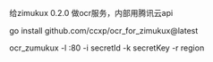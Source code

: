 给zimukux 0.2.0 做ocr服务，内部用腾讯云api

go install github.com/ccxp/ocr_for_zimukux@latest

ocr_zumukux  -l :80 -i secretId -k secretKey -r region
